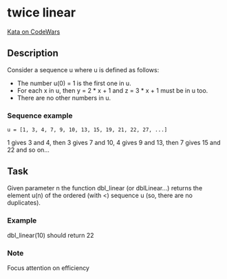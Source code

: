 # twice linear

[Kata on CodeWars](https://www.codewars.com/kata/5672682212c8ecf83e000050)

## Description

Consider a sequence u where u is defined as follows:

* The number u(0) = 1 is the first one in u.
* For each x in u, then y = 2 * x + 1 and z = 3 * x + 1 must be in u too.
* There are no other numbers in u.

### Sequence example

    u = [1, 3, 4, 7, 9, 10, 13, 15, 19, 21, 22, 27, ...]

1 gives 3 and 4, then 3 gives 7 and 10, 4 gives 9 and 13,
then 7 gives 15 and 22 and so on...

## Task

Given parameter n the function dbl_linear (or dblLinear...) returns the element u(n) of the ordered (with <) sequence u (so, there are no duplicates).

### Example

dbl_linear(10) should return 22

### Note

Focus attention on efficiency
